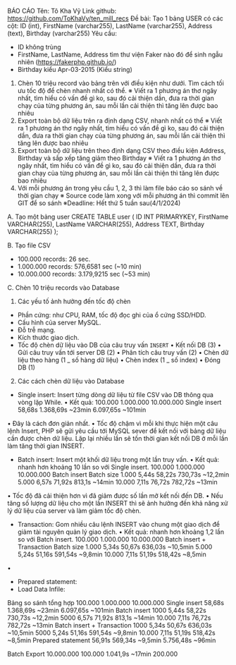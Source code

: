BÁO CÁO
Tên: Tô Kha Vỹ
Link github: https://github.com/ToKhaVy/ten_mill_recs
Đề bài: Tạo 1 bảng USER có các cột: ID (int), FirstName (varchar255), LastName (varchar255), Address (text), Birthday (varchar255)
Yêu cầu:

- ID không trùng
- FirstName, LastName, Address tìm thư viện Faker nào đó để sinh ngẫu nhiên (https://fakerphp.github.io/)
- Birthday kiểu Apr-03-2015 (Kiểu string)

1. Chèn 10 triệu record vào bảng trên với điều kiện như dưới. Tìm cách tối ưu tốc độ để chèn nhanh nhất có thể.
   ※ Viết ra 1 phương án thơ ngây nhất, tìm hiểu có vấn đề gì ko, sau đó cải thiện dần, đưa ra thời gian chạy của từng phương án, sau mỗi lần cải thiện thì tăng lên được bao nhiêu
2. Export toàn bộ dữ liệu trên ra định dạng CSV, nhanh nhất có thể
   ※ Viết ra 1 phương án thơ ngây nhất, tìm hiểu có vấn đề gì ko, sau đó cải thiện dần, đưa ra thời gian chạy của từng phương án, sau mỗi lần cải thiện thì tăng lên được bao nhiêu
3. Export toàn bộ dữ liệu trên theo định dạng CSV theo điều kiện Address, Birthday và sắp xếp tăng giảm theo Birthday
   ※ Viết ra 1 phương án thơ ngây nhất, tìm hiểu có vấn đề gì ko, sau đó cải thiện dần, đưa ra thời gian chạy của từng phương án, sau mỗi lần cải thiện thì tăng lên được bao nhiêu
4. Với mỗi phương án trong yêu cầu 1, 2, 3 thì làm file báo cáo so sánh về thời gian chạy
   ※ Source code làm xong với mỗi phương án thì commit lên GIT để so sánh
   ※Deadline: Hết thứ 5 tuần sau(4/1/2024)

A. Tạo một bảng user
CREATE TABLE user (
ID INT PRIMARYKEY,
FirstName VARCHAR(255),
LastName VARCHAR(255),
Address TEXT,
Birthday VARCHAR(255)
);

B. Tạo file CSV

- 100.000 records: 26 sec.
- 1.000.000 records: 576,6581 sec (~10 min)
- 10.000.000 records: 3.179,9215 sec (~53 min)

C. Chèn 10 triệu records vào Database

1. Các yếu tố ảnh hưởng đến tốc độ chèn

- Phần cứng: như CPU, RAM, tốc độ đọc ghi của ổ cứng SSD/HDD.
- Cấu hình của server MySQL.
- Đỗ trễ mạng.
- Kích thước giao dịch.
- Tốc độ chèn dữ liệu vào DB của câu truy vấn `INSERT`
  • Kết nối DB (3)
  • Gửi câu truy vấn tới server DB (2)
  • Phân tích câu truy vấn (2)
  • Chèn dữ liệu theo hàng (1 _ số hàng dữ liệu)
  • Chèn index (1 _ số index)
  • Đóng DB (1)

2. Các cách chèn dữ liệu vào Database

- Single insert: Insert từng dòng dữ liệu từ file CSV vào DB thông qua vòng lặp While.
  • Kết quả:
  100.000 1.000.000 10.000.000
  Single insert 58,68s 1.368,69s
  ~23min 6.097,65s
  ~101min

• Đây là cách đơn giản nhất.
• Tốc độ chậm vì mỗi khi thực hiện một câu lệnh Insert, PHP sẽ gửi yêu cầu tới MySQL sever để kết nối với bảng dữ liệu cần được chèn dữ liệu. Lặp lại nhiều lần sẽ tốn thời gian kết nối DB ở mỗi lần làm tăng thời gian INSERT.

- Batch insert: Insert một khối dữ liệu trong một lần truy vấn.
  • Kết quả: nhanh hơn khoảng 10 lần so với Single insert.
  100.000 1.000.000 10.000.000
  Batch insert
  Batch size 1.000 5,44s 58,22s 730,73s
  ~12,2min
  5.000 6,57s 71,92s 813,1s
  ~14min
  10.000 7,11s 76,72s 782,72s
  ~13min

• Tốc độ đã cải thiện hơn vì đã giảm được số lần mở kết nối đến DB.
• Nếu tăng số lượng dữ liệu cho một lần INSERT thì sẽ ảnh hưởng đến khả năng xử lý dữ liệu của server và làm giảm tốc độ chèn.

- Transaction: Gom nhiều câu lệnh INSERT vào chung một giao dịch để giảm tài nguyên quản lý giao dịch.
  • Kết quả: nhanh hơn khoảng 1,2 lần so với Batch insert.
  100.000 1.000.000 10.000.000
  Batch insert + Transaction
  Batch size 1.000 5,34s 50,67s 636,03s
  ~10,5min
  5.000 5,24s 51,16s 591,54s
  ~9,8min
  10.000 7,11s 51,19s 518,42s
  ~8,5min

•

- Prepared statement:
- Load Data Infile:

Bảng so sánh tổng hợp
100.000 1.000.000 10.000.000
Single insert 58,68s 1.368,69s
~23min 6.097,65s
~101min
Batch insert
1000 5,44s 58,22s 730,73s
~12,2min
5000 6,57s 71,92s 813,1s
~14min
10.000 7,11s 76,72s 782,72s
~13min
Batch insert + Transaction
1000 5,34s 50,67s 636,03s
~10,5min
5000 5,24s 51,16s 591,54s
~9,8min
10.000 7,11s 51,19s 518,42s
~8,5min
Prepared statement 56,91s 569,34s
~9,5min 5.756,48s
~96min

Batch Export 10.000.000
100.000 1.041,9s
~17min
200.000
